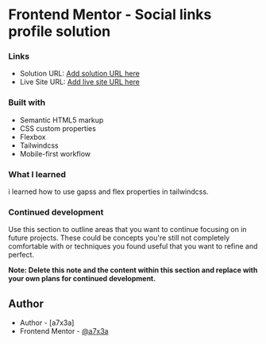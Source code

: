 ﻿# Frontend Mentor - Social links profile solution

### Links

- Solution URL: [Add solution URL here](https://your-solution-url.com)
- Live Site URL: [Add live site URL here](https://your-live-site-url.com)


### Built with

- Semantic HTML5 markup
- CSS custom properties
- Flexbox
- Tailwindcss
- Mobile-first workflow


### What I learned

i learned how to use gapss and flex properties in tailwindcss.


### Continued development

Use this section to outline areas that you want to continue focusing on in future projects. These could be concepts you're still not completely comfortable with or techniques you found useful that you want to refine and perfect.

**Note: Delete this note and the content within this section and replace with your own plans for continued development.**


## Author

- Author - [a7x3a]
- Frontend Mentor - [@a7x3a](https://www.frontendmentor.io/profile/a7x3a)



